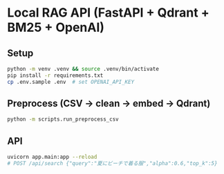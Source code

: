 # Local RAG API (FastAPI + Qdrant + BM25 + OpenAI)

## Setup
```bash
python -m venv .venv && source .venv/bin/activate
pip install -r requirements.txt
cp .env.sample .env  # set OPENAI_API_KEY
```

## Preprocess (CSV -> clean -> embed -> Qdrant)
```bash
python -m scripts.run_preprocess_csv
```

## API
```bash
uvicorn app.main:app --reload
# POST /api/search {"query":"夏にビーチで着る服","alpha":0.6,"top_k":5}
```
